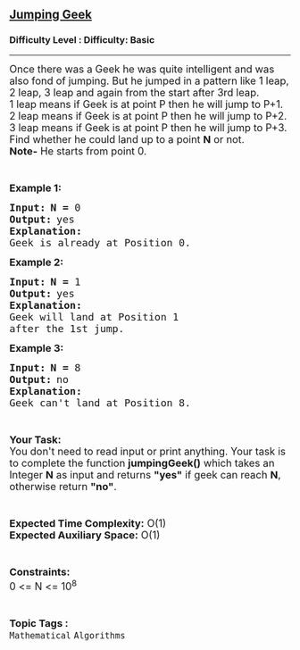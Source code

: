 <h2><a href="https://www.geeksforgeeks.org/problems/jumping-geek3420/1">Jumping Geek</a></h2><h3>Difficulty Level : Difficulty: Basic</h3><hr><div class="problems_problem_content__Xm_eO"><p><span style="font-size:18px">Once there was a Geek he was quite intelligent and was also fond of jumping. But he jumped in a pattern like 1 leap, 2 leap, 3 leap and again from the start after 3rd leap.<br>
1 leap means if Geek is at point P then he will jump to P+1.<br>
2 leap means if Geek is at point P then he will jump to P+2.<br>
3 leap means if Geek is at point P then he will jump to P+3.<br>
Find whether he could land up to a point <strong>N</strong> or not.</span><br>
<span style="font-size:18px"><strong>Note-</strong> He starts from point 0.</span></p>

<p>&nbsp;</p>

<p><span style="font-size:18px"><strong>Example 1:</strong></span><span style="font-size:18px"> </span></p>

<pre><span style="font-size:18px"><strong>Input:</strong></span><strong> </strong><span style="font-size:18px"><strong>N = </strong>0</span>
<span style="font-size:18px"><strong>Output:</strong></span> <span style="font-size:18px">yes</span>
<span style="font-size:18px"><strong>Explanation:</strong></span>
<span style="font-size:18px">Geek is already at Position 0.</span></pre>

<p><span style="font-size:18px"><strong>Example 2:</strong></span><span style="font-size:18px"> </span></p>

<pre><span style="font-size:18px"><strong>Input:</strong></span><strong> </strong><span style="font-size:18px"><strong>N = </strong>1</span>
<span style="font-size:18px"><strong>Output:</strong></span> <span style="font-size:18px">yes</span>
<span style="font-size:18px"><strong>Explanation:</strong></span>
<span style="font-size:18px">Geek will land at Position 1
after the 1st jump.</span></pre>

<p><span style="font-size:18px"><strong>Example 3:</strong></span><span style="font-size:18px"> </span></p>

<pre><span style="font-size:18px"><strong>Input:</strong></span><strong> </strong><span style="font-size:18px"><strong>N = </strong>8</span>
<span style="font-size:18px"><strong>Output:</strong></span> <span style="font-size:18px">no</span>
<span style="font-size:18px"><strong>Explanation:</strong></span>
<span style="font-size:18px">Geek can't land at Position 8.</span></pre>

<p>&nbsp;</p>

<p><span style="font-size:18px"><strong>Your Task:</strong><br>
You don't need to read input or print anything. Your task is to complete the function <strong>jumpingGeek()</strong> which takes an Integer <strong>N</strong> as input and returns <strong>"yes"</strong> if geek can reach <strong>N</strong>, otherwise return <strong>"no"</strong>.</span></p>

<p>&nbsp;</p>

<p><span style="font-size:18px"><strong>Expected Time Complexity:</strong> O(1)<br>
<strong>Expected Auxiliary Space:</strong> O(1)</span></p>

<p>&nbsp;</p>

<p><span style="font-size:18px"><strong>Constraints:</strong></span><br>
<span style="font-size:18px">0 &lt;= N &lt;= 10<sup>8</sup></span></p>
</div><br><p><span style=font-size:18px><strong>Topic Tags : </strong><br><code>Mathematical</code>&nbsp;<code>Algorithms</code>&nbsp;